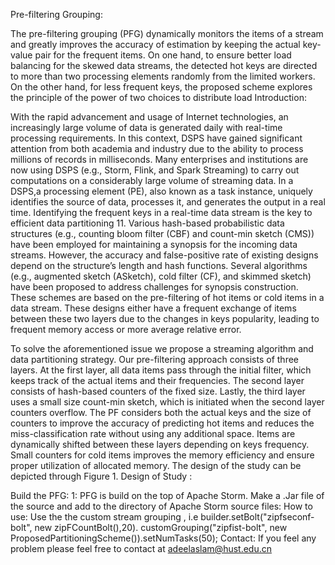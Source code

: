 Pre-filtering Grouping:

The pre-filtering grouping (PFG) dynamically monitors the items of a stream and greatly improves the accuracy of estimation by keeping the actual key-value pair for the frequent items. On one hand,
to ensure better load balancing for the skewed data streams, the detected hot keys are directed to more than two processing elements randomly from the limited workers. On the other hand, for less frequent keys, the proposed scheme explores the principle of the power of two choices to distribute load
 Introduction:

With the rapid advancement and usage of Internet technologies, an increasingly large volume of data is generated daily with real-time processing requirements. In this context, DSPS have gained significant attention from both academia and industry due to the ability to process millions of records in milliseconds. Many enterprises and institutions are now using DSPS (e.g., Storm, Flink, and Spark Streaming) to carry out computations on a considerably large volume of streaming data. In a DSPS,a processing element (PE), also known as a task instance, uniquely identifies the source of data, processes it, and generates the output in a real time.
Identifying the frequent keys in a real-time data stream is the key to efficient data partitioning 11. Various hash-based probabilistic data structures (e.g., counting bloom filter (CBF) and count-min sketch (CMS)) have been employed for maintaining a synopsis for the incoming data streams. However, the accuracy and false-positive rate of existing designs depend on the structure’s length and hash functions. Several algorithms (e.g., augmented sketch (ASketch), cold filter (CF), and skimmed sketch) have been proposed to address challenges for synopsis construction. These schemes are based on the pre-filtering of hot items or cold items in a data stream. These designs either have a frequent exchange of items between these two layers due to the changes in keys popularity, leading to frequent memory access or more average relative error. 

To solve the aforementioned issue we propose a streaming algorithm and data partitioning strategy. Our pre-filtering approach consists of three layers. At the first layer, all data items pass through the initial filter, which keeps track of the actual items and their frequencies. The second layer consists of hash-based counters of the fixed size. Lastly, the third layer uses a small size count-min sketch, which is initiated when the second layer counters overflow. The PF considers both the actual keys and the size of counters to improve the accuracy of predicting hot items and reduces the miss-classification rate without using any additional space. Items are dynamically shifted between these layers depending on keys frequency. Small counters for cold items improves the memory efficiency and ensure proper utilization of allocated memory. The design of the study can be depicted through 
Figure 1.
Design of Study :
 



Build the PFG:
1: PFG is build on the top of Apache Storm. Make a .Jar file of the source and add to the directory of Apache Storm source files:
How to use: 
Use the the custom stream grouping , i.e 
 builder.setBolt("zipfseconf-bolt", new zipFCountBolt(),20).
                customGrouping("zipfist-bolt", new ProposedPartitioningScheme()).setNumTasks(50);
Contact: 
If you feel any problem please feel free to contact at adeelaslam@hust.edu.cn







